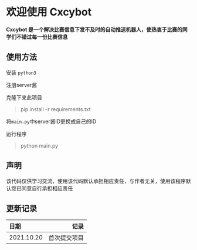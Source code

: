 # 欢迎使用 Cxcybot
**Cxcybot 是一个解决比赛信息下发不及时的自动推送机器人，使热衷于比赛的同学们不错过每一份比赛信息**

## 使用方法
安装 `python3`

注册server酱

克隆下来此项目

> pip install -r requirements.txt

将`main.py`中server酱ID更换成自己的ID

运行程序
>python main.py

## 声明
该代码仅供学习交流，使用该代码默认承担相应责任，与作者无关，使用该程序默认您已同意自行承担相应责任

## 更新记录

|    日期     |      记录      | 
|   :-----    |      ----:     | 
|  2021.10.20 |      首次提交项目    |

